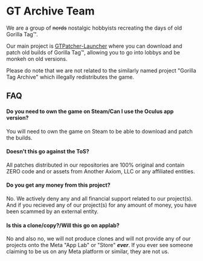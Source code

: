 # GT Archive Team

We are a group of ~~nerds~~ nostalgic hobbyists recreating the days of old Gorilla Tag™.

Our main project is [GTPatcher-Launcher](https://github.com/gtarchiveteam/GTPatcher-Launcher) where you can download and patch old builds of Gorilla Tag™, allowing you to go into lobbys and be monkeh on old versions.

Please do note that we are not related to the similarly named project "Gorilla Tag Archive" which illegally redistributes the game.

## FAQ

#### Do you need to own the game on Steam/Can I use the Oculus app version?

You will need to own the game on Steam to be able to download and patch the builds.

#### Doesn't this go against the ToS?

All patches distributed in our repositories are 100% original and contain ZERO code and or assets from Another Axiom, LLC or any affiliated entities.

#### Do you get any money from this project?

No. We actively deny any and all financial support related to our project(s). And if you recieved any of our project(s) for any amount of money, you have been scammed by an external entity.

#### Is this a clone/copy?/Will this go on applab?

No and also no, we will not produce clones and will not provide any of our projects onto the Meta "App Lab" or "Store" ***ever***. If you ever see someone claiming to be us on any Meta platform or similar, they are not us.
